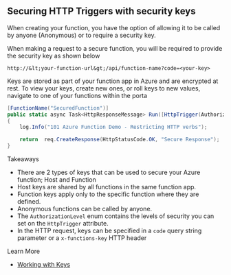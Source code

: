 ## Securing HTTP Triggers with security keys

When creating your function, you have the option of allowing it to be called by anyone (Anonymous) or to require a security key.

 When making a request to a secure function, you will be required to provide the security key as shown below

 `http://&lt;your-function-url&gt;/api/function-name?code=<your-key>`

Keys are stored as part of your function app in Azure and are encrypted at rest. To view your keys, create new ones, or roll keys to new values, navigate to one of your functions within the porta


```csharp
[FunctionName("SecuredFunction")]
public static async Task<HttpResponseMessage> Run([HttpTrigger(AuthorizationLevel.Function, "GET")]HttpRequestMessage req, TraceWriter log)
{
    log.Info("101 Azure Function Demo - Restricting HTTP verbs");

    return  req.CreateResponse(HttpStatusCode.OK, "Secure Response");
}
```

Takeaways
* There are 2 types of keys that can be used to secure your Azure function; Host and Function
* Host keys are shared by all functions in the same function app.
* Function keys apply only to the specific function where they are defined.
* Anonymous functions can be called by anyone.
* The `AuthorizationLevel` enum contains the levels of security you can set on the `HttpTrigger` attribute.
* In the HTTP request, keys can be specified in a `code` query string parameter or a `x-functions-key` HTTP header

Learn More
* [Working with Keys](https://docs.microsoft.com/azure/azure-functions/functions-bindings-http-webhook#working-with-keys)